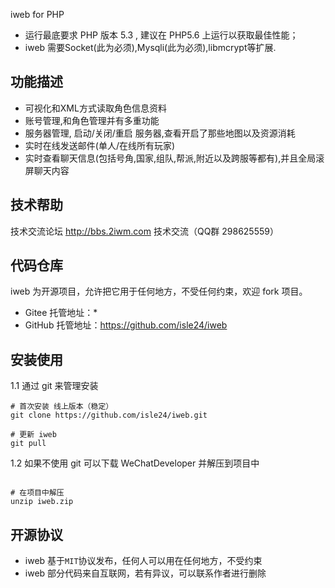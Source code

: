 iweb for PHP

* 运行最底要求 PHP 版本 5.3 , 建议在 PHP5.6 上运行以获取最佳性能；
* iweb 需要Socket(此为必须),Mysqli(此为必须),libmcrypt等扩展.

功能描述
----
* 可视化和XML方式读取角色信息资料
* 账号管理,和角色管理并有多重功能
* 服务器管理, 启动/关闭/重启 服务器,查看开启了那些地图以及资源消耗
* 实时在线发送邮件(单人/在线所有玩家)
* 实时查看聊天信息(包括号角,国家,组队,帮派,附近以及跨服等都有),并且全局滚屏聊天内容

技术帮助
----
技术交流论坛 http://bbs.2iwm.com
技术交流（QQ群 298625559）


代码仓库
----
iweb 为开源项目，允许把它用于任何地方，不受任何约束，欢迎 fork 项目。
* Gitee 托管地址：*
* GitHub 托管地址：https://github.com/isle24/iweb


安装使用
----
1.1 通过 git 来管理安装
```shell
# 首次安装 线上版本（稳定）
git clone https://github.com/isle24/iweb.git

# 更新 iweb
git pull
```

1.2 如果不使用 git 可以下载 WeChatDeveloper 并解压到项目中
```shell

# 在项目中解压
unzip iweb.zip

```


开源协议
----
* iweb 基于`MIT`协议发布，任何人可以用在任何地方，不受约束
* iweb 部分代码来自互联网，若有异议，可以联系作者进行删除



